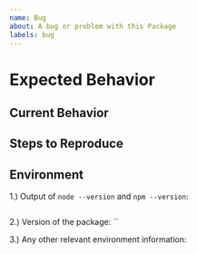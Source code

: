 ```yaml
---
name: Bug
about: A bug or problem with this Package
labels: bug
---
```


<!-- Please provide a general summary of the issue in the Title above -->

# Expected Behavior

<!-- Explain what you expect to happen -->

## Current Behavior

<!-- Explain what actually happens -->

## Steps to Reproduce

<!-- Explain how to reproduce the problem -->
<!-- If relevant, include  code, screenshots or links -->

## Environment

1.) Output of `node --version` and `npm --version`:

```sh

```

2.) Version of the package: ``

3.) Any other relevant environment information:

```sh

```
